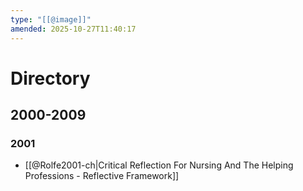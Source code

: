 ```yaml
---
type: "[[@image]]"
amended: 2025-10-27T11:40:17
---
```


# Directory
## 2000-2009
### 2001
- [[@Rolfe2001-ch|Critical Reflection For Nursing And The Helping Professions - Reflective Framework]]
